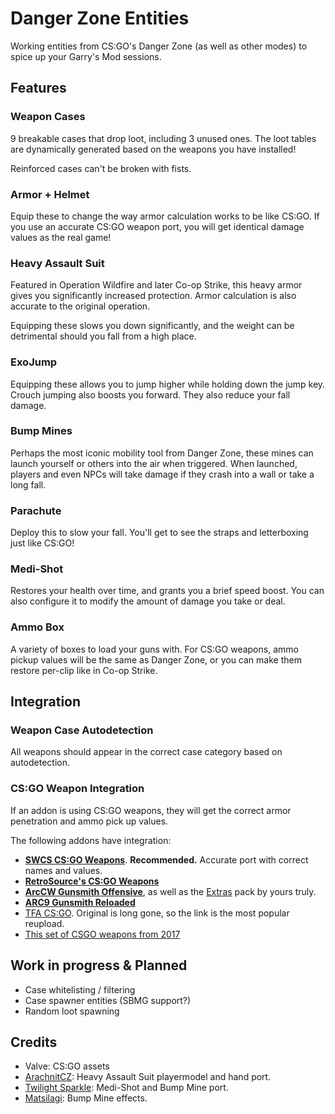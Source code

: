 # Danger Zone Entities
Working entities from CS:GO's Danger Zone (as well as other modes) to spice up your Garry's Mod sessions.

## Features

### Weapon Cases
9 breakable cases that drop loot, including 3 unused ones. The loot tables are dynamically generated based on the weapons you have installed!

Reinforced cases can't be broken with fists.

### Armor + Helmet
Equip these to change the way armor calculation works to be like CS:GO. If you use an accurate CS:GO weapon port, you will get identical damage values as the real game!

### Heavy Assault Suit
Featured in Operation Wildfire and later Co-op Strike, this heavy armor gives you significantly increased protection. Armor calculation is also accurate to the original operation.

Equipping these slows you down significantly, and the weight can be detrimental should you fall from a high place.

### ExoJump
Equipping these allows you to jump higher while holding down the jump key. Crouch jumping also boosts you forward. They also reduce your fall damage.

### Bump Mines
Perhaps the most iconic mobility tool from Danger Zone, these mines can launch yourself or others into the air when triggered. When launched, players and even NPCs will take damage if they crash into a wall or take a long fall.

### Parachute
Deploy this to slow your fall. You'll get to see the straps and letterboxing just like CS:GO!

### Medi-Shot
Restores your health over time, and grants you a brief speed boost. You can also configure it to modify the amount of damage you take or deal.

### Ammo Box
A variety of boxes to load your guns with. For CS:GO weapons, ammo pickup values will be the same as Danger Zone, or you can make them restore per-clip like in Co-op Strike.

## Integration

### Weapon Case Autodetection
All weapons should appear in the correct case category based on autodetection.

### CS:GO Weapon Integration
If an addon is using CS:GO weapons, they will get the correct armor penetration and ammo pick up values.

The following addons have integration:
- **[SWCS CS:GO Weapons](https://steamcommunity.com/sharedfiles/filedetails/?id=2193997180)**. **Recommended.** Accurate port with correct names and values.
- **[RetroSource's CS:GO Weapons](https://steamcommunity.com/sharedfiles/filedetails/?id=2180833718)**
- **[ArcCW Gunsmith Offensive](https://steamcommunity.com/workshop/filedetails/?id=2131057232)**, as well as the [Extras](https://steamcommunity.com/sharedfiles/filedetails/?id=2409364730) pack by yours truly.
- **[ARC9 Gunsmith Reloaded](https://steamcommunity.com/sharedfiles/filedetails/?id=2910537020)**
- [TFA CS:GO](https://steamcommunity.com/workshop/filedetails/?id=2839918331). Original is long gone, so the link is the most popular reupload.
- [This set of CSGO weapons from 2017](https://steamcommunity.com/sharedfiles/filedetails/?id=1254322322)

## Work in progress & Planned
- Case whitelisting / filtering
- Case spawner entities (SBMG support?)
- Random loot spawning

## Credits
- Valve: CS:GO assets
- [ArachnitCZ](https://steamcommunity.com/id/arachnit): Heavy Assault Suit playermodel and hand port.
- [Twilight Sparkle](https://steamcommunity.com/id/twil_spark): Medi-Shot and Bump Mine port.
- [Matsilagi](https://steamcommunity.com/id/matsilagi2): Bump Mine effects.